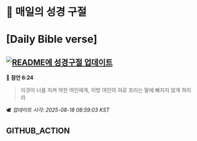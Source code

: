 # 🙏 매일의 성경 구절
# [Daily Bible verse]
## [![README에 성경구절 업데이트](https://github.com/DONGSUKA/first_test/actions/workflows/update-readme-bible.yml/badge.svg)](https://github.com/DONGSUKA/first_test/actions/workflows/update-readme-bible.yml)
<!-- START_BIBLE_VERSE -->
📖 **잠언 6:24**
> 이것이 너를 지켜 악한 여인에게, 이방 여인의 혀로 호리는 말에 빠지지 않게 하리라

🕊️ _업데이트 시각: 2025-08-18 08:59:03 KST_
  <!-- END_BIBLE_VERSE -->
## GITHUB_ACTION
